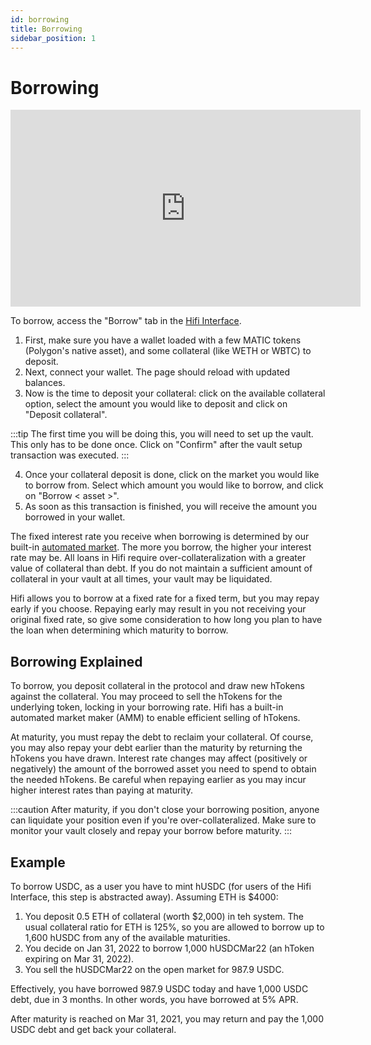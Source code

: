 ```yaml
---
id: borrowing
title: Borrowing
sidebar_position: 1
---
```


# Borrowing

<iframe width="560" height="315" src="https://www.youtube.com/embed/SAQF9Fca8D8" title="YouTube video player" frameborder="0" allow="accelerometer; autoplay; clipboard-write; encrypted-media; gyroscope; picture-in-picture" allowfullscreen></iframe>

To borrow, access the "Borrow" tab in the [Hifi Interface](https://app.hifi.finance).

1. First, make sure you have a wallet loaded with a few MATIC tokens (Polygon's native asset), and some collateral (like WETH or WBTC) to deposit.
2. Next, connect your wallet. The page should reload with updated balances.
3. Now is the time to deposit your collateral: click on the available collateral option, select the amount you would like to deposit and click on "Deposit collateral".

:::tip
The first time you will be doing this, you will need to set up the vault. This only has to be done once. Click on "Confirm" after the vault setup transaction was executed.
:::

4. Once your collateral deposit is done, click on the market you would like to borrow from. Select which amount you would like to borrow, and click on "Borrow < asset >".
5. As soon as this transaction is finished, you will receive the amount you borrowed in your wallet.

The fixed interest rate you receive when borrowing is determined by our built-in [automated
market](../technical-reference/market-making/hifi-pool.md). The more you borrow, the higher your interest rate may be. All loans in Hifi require over-collateralization with a greater value of collateral than debt. If you do not maintain a sufficient amount of collateral in your vault at all times, your vault may be liquidated.

Hifi allows you to borrow at a fixed rate for a fixed term, but you may repay early if you choose. Repaying early may result in you not receiving your original fixed rate, so give some consideration to how long you plan to have the loan when determining which maturity to borrow.

## Borrowing Explained

To borrow, you deposit collateral in the protocol and draw new hTokens against the collateral. You may proceed to sell
the hTokens for the underlying token, locking in your borrowing rate. Hifi has a built-in automated market maker (AMM) to enable efficient selling of hTokens.

At maturity, you must repay the debt to reclaim your collateral. Of course, you may also repay your debt earlier than the maturity by returning the hTokens you have drawn. Interest rate changes may affect (positively or negatively) the amount of the borrowed asset you need to spend to obtain the needed hTokens. Be careful when repaying earlier as you may incur higher interest rates than paying at maturity.

:::caution
After maturity, if you don't close your borrowing position, anyone can liquidate your position even if you're
over-collateralized. Make sure to monitor your vault closely and repay your borrow before maturity.
:::

## Example

To borrow USDC, as a user you have to mint hUSDC (for users of the Hifi Interface, this step is abstracted away).
Assuming ETH is $4000:

1. You deposit 0.5 ETH of collateral (worth $2,000) in teh system. The usual collateral ratio for ETH is 125%, so you are allowed to
   borrow up to 1,600 hUSDC from any of the available maturities.
2. You decide on Jan 31, 2022 to borrow 1,000 hUSDCMar22 (an hToken expiring on Mar 31, 2022).
3. You sell the hUSDCMar22 on the open market for 987.9 USDC.

Effectively, you have borrowed 987.9 USDC today and have 1,000 USDC debt, due in 3 months. In other words, you have
borrowed at 5% APR.

After maturity is reached on Mar 31, 2021, you may return and pay the 1,000 USDC debt and get back your collateral.
